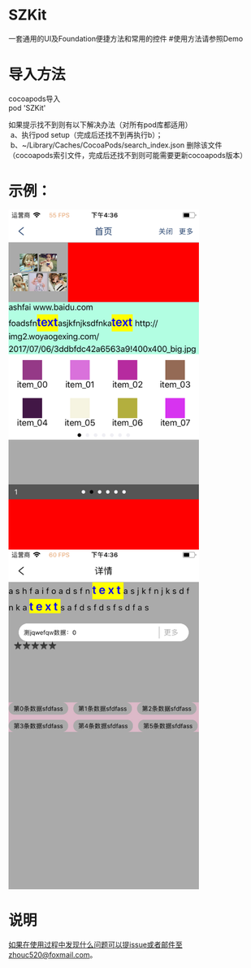 # SZKit
一套通用的UI及Foundation便捷方法和常用的控件
#使用方法请参照Demo

# 导入方法
cocoapods导入  
pod 'SZKit'  

如果提示找不到则有以下解决办法（对所有pod库都适用）  
 a、执行pod setup（完成后还找不到再执行b）；  
 b、~/Library/Caches/CocoaPods/search_index.json 删除该文件（cocoapods索引文件，完成后还找不到则可能需要更新cocoapods版本）  
 # 示例： 
 <img src="./Simulator Screen Shot - iPhone 8 - 2018-05-01 at 16.36.39.png" width = "375" height = "667" alt="图片名称" align=center />  
 <img src="./Simulator Screen Shot - iPhone 8 - 2018-05-01 at 16.36.50.png" width = "375" height = "667" alt="图片名称" align=center />  

 # 说明
 如果在使用过程中发现什么问题可以提issue或者邮件至zhouc520@foxmail.com。
